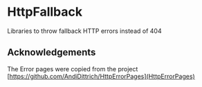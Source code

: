 # HttpFallback
Libraries to throw fallback HTTP errors instead of 404


## Acknowledgements
The Error pages were copied from the project [https://github.com/AndiDittrich/HttpErrorPages](HttpErrorPages)
